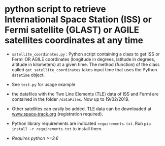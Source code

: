 # python script to retrieve International Space Station (ISS) or Fermi satellite (GLAST) or AGILE satellites coordinates at any time

- `satellite_coordinates.py` : Python script containing a class to get ISS or Fermi OR AGILE coordinates (longitude in degrees, latitude in degrees, altitude in kilometers) at a given time.
The method (function) of the class called `get_satellite_coordinates` takes input time that uses the Python `datetime` object.

- See `test.py` for usage example

- the datafiles with the Two Line Elements (TLE) data of ISS and Fermi are contained in the folder `/dataFiles`. Now up to 19/02/2019.

- Other satellites can easily be added. TLE data can be downloaded at www.space-track.org (registration required).

- Python library requirements are indicated `requirements.txt`. Run `pip install -r requirements.txt` to install them.
- *Requires python >=3.6*
